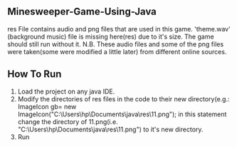## Minesweeper-Game-Using-Java
res File contains audio and png files that are used in this game.
'theme.wav' (background music) file is missing here(res) due to it's size. The game should still run without it.
N.B. These audio files and some of the png files were taken(some were modified a little later) from different online sources.

## How To Run
1. Load the project on any java IDE.
2. Modify the directories of res files in the code to their new directory(e.g.: ImageIcon gb= new ImageIcon("C:\\Users\\hp\\Documents\\java\\res\\11.png"); 
   in this statement change the directory of 11.png(i.e. "C:\\Users\\hp\\Documents\\java\\res\\11.png") to it's new directory.
3. Run

